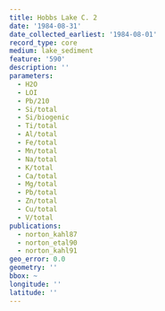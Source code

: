 ```yaml
---
title: Hobbs Lake C. 2
date: '1984-08-31'
date_collected_earliest: '1984-08-01'
record_type: core
medium: lake_sediment
feature: '590'
description: ''
parameters:
  - H2O
  - LOI
  - Pb/210
  - Si/total
  - Si/biogenic
  - Ti/total
  - Al/total
  - Fe/total
  - Mn/total
  - Na/total
  - K/total
  - Ca/total
  - Mg/total
  - Pb/total
  - Zn/total
  - Cu/total
  - V/total
publications:
  - norton_kahl87
  - norton_etal90
  - norton_kahl91
geo_error: 0.0
geometry: ''
bbox: ~
longitude: ''
latitude: ''
---
```

